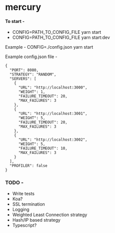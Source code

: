 # mercury

#### To start -

- CONFIG=PATH_TO_CONFIG_FILE yarn start
- CONFIG=PATH_TO_CONFIG_FILE yarn start:dev

Example - CONFIG=./config.json yarn start

Example config.json file -

```
{
  "PORT": 8080,
  "STRATEGY": "RANDOM",
  "SERVERS": [
    {
      "URL": "http://localhost:3000",
      "WEIGHT": 1,
      "FAILURE_TIMEOUT": 20,
      "MAX_FAILURES": 3
    },
    {
      "URL": "http://localhost:3001",
      "WEIGHT": 5,
      "FAILURE_TIMEOUT": 20,
      "MAX_FAILURES": 3
    },
    {
      "URL": "http://localhost:3002",
      "WEIGHT": 5,
      "FAILURE_TIMEOUT": 10,
      "MAX_FAILURES": 3
    }
  ],
  "PROFILER": false
}
```

### TODO -

- Write tests
- Koa?
- SSL termination
- Logging
- Weighted Least Connection strategy
- Hash/IP based strategy
- Typescript?
